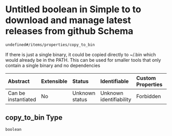 # Untitled boolean in Simple to to download and manage latest releases from github Schema

```txt
undefined#/items/properties/copy_to_bin
```

If there is just a single binary, it could be copied directly to \~/.bin which would already be in the PATH. This can be used for smaller tools that only contain a single binary and no dependencies

| Abstract            | Extensible | Status         | Identifiable            | Custom Properties | Additional Properties | Access Restrictions | Defined In                                                                        |
| :------------------ | :--------- | :------------- | :---------------------- | :---------------- | :-------------------- | :------------------ | :-------------------------------------------------------------------------------- |
| Can be instantiated | No         | Unknown status | Unknown identifiability | Forbidden         | Allowed               | none                | [repo\_names.schema.json\*](../out/repo_names.schema.json "open original schema") |

## copy\_to\_bin Type

`boolean`
